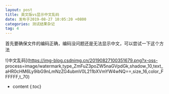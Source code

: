 ```yaml
---
layout: post
title: 英文版vs显示中文乱码
date: 发布于2019-08-27 10:05:20 +0800
categories: 测试结果杂记
tag: 4
---
```


首先要确保文件的编码正确，编码没问题还是无法显示中文，可以尝试一下这个方法  

<!-- more -->
![中文乱码](https://img-blog.csdnimg.cn/20190827100351679.png?x-oss-
process=image/watermark,type_ZmFuZ3poZW5naGVpdGk,shadow_10,text_aHR0cHM6Ly9ibG9nLmNzZG4ubmV0L211bXVmYW4wNQ==,size_16,color_FFFFFF,t_70)

* content
{:toc}


